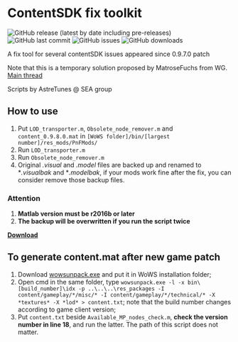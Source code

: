 # ContentSDK fix toolkit

![GitHub release (latest by date including pre-releases)](https://img.shields.io/github/v/release/SEA-group/ContentSDK-0.9.7-fix-tools?include_prereleases)
![GitHub last commit](https://img.shields.io/github/last-commit/SEA-group/ContentSDK-0.9.7-fix-tools)
![GitHub issues](https://img.shields.io/github/issues-raw/SEA-group/ContentSDK-0.9.7-fix-tools)
![GitHub downloads](https://img.shields.io/github/downloads/SEA-group/ContentSDK-0.9.7-fix-tools/total)

A fix tool for several contentSDK issues appeared since 0.9.7.0 patch

Note that this is a temporary solution proposed by MatroseFuchs from WG. [Main thread](https://forum.worldofwarships.eu/topic/140165-primitive-group-issue)

Scripts by AstreTunes @ SEA group

## How to use
1. Put `LOD_transporter.m`, `Obsolete_node_remover.m` and `content_0.9.8.0.mat` in `[WoWS folder]/bin/[largest number]/res_mods/PnFMods/`
2. Run `LOD_transporter.m`
3. Run `Obsolete_node_remover.m`
4. Original *.visual* and *.model* files are backed up and renamed to **.visualbak* and **.modelbak*, if your mods work fine after the fix, you can consider remove those backup files.

### Attention
1. **Matlab version must be r2016b or later**
2. **The backup will be overwritten if you run the script twice**

**[Download](https://github.com/SEA-group/ContentSDK-0.9.7-fix-tools/releases/download/0.9.9.0/ContentSDK_fix_0.9.10.0.zip)**

## To generate content.mat after new game patch
1. Download [wowsunpack.exe](https://forum.worldofwarships.eu/topic/113847-all-wows-unpack-tool-unpack-game-client-resources/) and put it in WoWS installation folder;
2. Open cmd in the same folder, type `wowsunpack.exe -l -x bin\[build_number]\idx -p ..\..\..\res_packages -I content/gameplay/*/misc/* -I content/gameplay/*/technical/* -X *textures* -X *lod* > content.txt`; note that the build number changes according to game client version;
3. Put `content.txt` beside `Available_MP_nodes_check.m`, **check the version number in line 18**, and run the latter. The path of this script does not matter.
